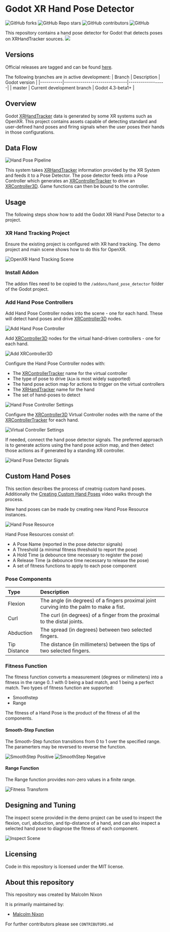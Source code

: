 # Godot XR Hand Pose Detector

![GitHub forks](https://img.shields.io/github/forks/Malcolmnixon/GodotXRHandPoseDetector?style=plastic)
![GitHub Repo stars](https://img.shields.io/github/stars/Malcolmnixon/GodotXRHandPoseDetector?style=plastic)
![GitHub contributors](https://img.shields.io/github/contributors/Malcolmnixon/GodotXRHandPoseDetector?style=plastic)
![GitHub](https://img.shields.io/github/license/Malcolmnixon/GodotXRHandPoseDetector?style=plastic)

This repository contains a hand pose detector for Godot that detects poses on XRHandTracker sources.
[<img src="docs/demo_screen_shot.png">](https://youtu.be/QEtiVnjxkGMv "Godot XR Hand Pose Detector 2")


## Versions

Official releases are tagged and can be found [here](https://github.com/Malcolmnixon/GodotXRAxisStudioTracker/releases).

The following branches are in active development:
|  Branch   |  Description                  |  Godot version   |
|-----------|-------------------------------|------------------|
|  master   | Current development branch    |  Godot 4.3-beta1+ |


## Overview

Godot [XRHandTracker](https://docs.godotengine.org/en/latest/classes/class_xrhandtracker.html) data is generated by some XR systems such as OpenXR. This project contains assets capable of detecting standard and user-defined hand poses and firing signals when the user poses their hands in those configurations.

## Data Flow

![Hand Pose Pipeline](/docs/hand_pose_pipeline.png)

This system takes [XRHandTracker](https://docs.godotengine.org/en/latest/classes/class_xrhandtracker.html) information provided by the XR System and feeds it to a Pose Detector. The pose detector feeds into a Pose Controller which generates an [XRControllerTracker](https://docs.godotengine.org/en/latest/classes/class_xrcontrollertracker.html) to drive an [XRController3D](https://docs.godotengine.org/en/latest/classes/class_xrcontroller3d.html). Game functions can then be bound to the controller.


## Usage

The following steps show how to add the Godot XR Hand Pose Detector to a project.


### XR Hand Tracking Project

Ensure the existing project is configured with XR hand tracking. The demo project and main scene shows how to do this for OpenXR.

![OpenXR Hand Tracking Scene](/docs/basic_hand_tracking_scene.png)


### Install Addon

The addon files need to be copied to the `/addons/hand_pose_detector` folder of the Godot project.


### Add Hand Pose Controllers

Add Hand Pose Controller nodes into the scene - one for each hand. These will detect hand poses and drive [XRController3D](https://docs.godotengine.org/en/latest/classes/class_xrcontroller3d.html) nodes.

![Add Hand Pose Controller](/docs/add_hand_pose_controllers.png)

Add [XRController3D](https://docs.godotengine.org/en/latest/classes/class_xrcontroller3d.html) nodes for the virtual hand-driven controllers - one for each hand.

![Add XRController3D](/docs/add_hand_pose_virtual_controllers.png)

Configure the Hand Pose Controller nodes with:
- The [XRControllerTracker](https://docs.godotengine.org/en/latest/classes/class_xrcontrollertracker.html) name for the virtual controller
- The type of pose to drive (`Aim` is most widely supported)
- The hand pose action map for actions to trigger on the virtual controllers
- The [XRHandTracker](https://docs.godotengine.org/en/latest/classes/class_xrhandtracker.html) name for the hand
- The set of hand-poses to detect

![Hand Pose Controller Settings](/docs/hand_pose_controller_settings.png)

Configure the [XRController3D](https://docs.godotengine.org/en/latest/classes/class_xrcontroller3d.html) Virtual Controller nodes with the name of the [XRControllerTracker](https://docs.godotengine.org/en/latest/classes/class_xrcontrollertracker.html) for each hand.

![Virtual Controller Settings](/docs/virtual_controller_settings.png)

If needed, connect the hand pose detector signals. The preferred approach is to generate actions using the hand pose action map, and then detect those actions as if generated by a standing XR controller.

![Hand Pose Detector Signals](/docs/hand_pose_detector_signals.png)


## Custom Hand Poses

This section describes the process of creatnig custom hand poses. Additionally the [Creating Custom Hand Poses](https://youtu.be/xB1TJXy77fI) video walks through the process.

New hand poses can be made by creating new Hand Pose Resource instances.

![Hand Pose Resource](/docs/hand_pose_resource.png)

Hand Pose Resources consist of:
* A Pose Name (reported in the pose detector signals)
* A Threshold (a minimal fitness threshold to report the pose)
* A Hold Time (a debounce time necessary to register the pose)
* A Release Time (a debounce time necessary to release the pose)
* A set of fitness functions to apply to each pose component


### Pose Components

| Type | Description |
| :--- | :---------- |
| Flexion | The angle (in degrees) of a fingers proximal joint curving into the palm to make a fist. |
| Curl | The curl (in degrees) of a finger from the proximal to the distal joints. |
| Abduction | The spread (in degrees) between two selected fingers. |
| Tip Distance | The distance (in millimeters) between the tips of two selected fingers. |


### Fitness Function

The fitness function converts a measurement (degrees or milimeters) into a fitness in the range 0..1 with 0 being a bad match, and 1 being a perfect match. Two types of fitness function are supported:
* Smoothstep
* Range

The fitness of a Hand Pose is the product of the fitness of all the components.


#### Smooth-Step Function

The Smooth-Step function transitions from 0 to 1 over the specified range. The paramerters may be reversed to reverse the function.

![SmoothStep Positive](/docs/smootstep_positive.png)
![SmoothStep Negative](/docs/smootstep_negative.png)


#### Range Function

The Range function provides non-zero values in a finite range.

![Fitness Transform](/docs/range_function.png)


## Designing and Tuning

The inspect scene provided in the demo project can be used to inspect the flexion, curl, abduction, and tip-distance of a hand, and can also inspect a selected hand pose to diagnose the fitness of each component.

![Inspect Scene](/docs/inspect_scene.png)


## Licensing

Code in this repository is licensed under the MIT license.


## About this repository

This repository was created by Malcolm Nixon

It is primarily maintained by:
- [Malcolm Nixon](https://github.com/Malcolmnixon/)

For further contributors please see `CONTRIBUTORS.md`
